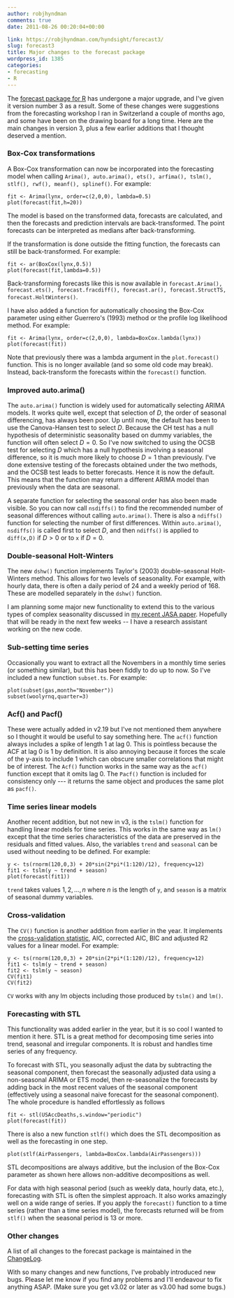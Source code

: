 ```yaml
---
author: robjhyndman
comments: true
date: 2011-08-26 00:20:04+00:00

link: https://robjhyndman.com/hyndsight/forecast3/
slug: forecast3
title: Major changes to the forecast package
wordpress_id: 1385
categories:
- forecasting
- R
---
```


The [forecast package for R](http://cran.r-project.org/web/packages/forecast/) has undergone a major upgrade, and I've given it version number 3 as a result. Some of these changes were suggestions from the forecasting workshop I ran in Switzerland a couple of months ago, and some have been on the drawing board for a long time. Here are the main changes in version 3, plus a few earlier additions that I thought deserved a mention.
<!-- more -->



### Box-Cox transformations


A Box-Cox transformation can now be incorporated into the forecasting model when calling `Arima(), auto.arima(), ets(), arfima(), tslm(), stlf(), rwf(), meanf(), splinef()`. For example:

    
    
    fit <- Arima(lynx, order=c(2,0,0), lambda=0.5)
    plot(forecast(fit,h=20))
    


The model is based on the transformed data, forecasts are calculated, and then the forecasts and prediction intervals are back-transformed. The point forecasts can be interpreted as medians after back-transforming.

If the transformation is done outside the fitting function, the forecasts can still be back-transformed. For example:

    
    
    fit <- ar(BoxCox(lynx,0.5))
    plot(forecast(fit,lambda=0.5))
    


Back-transforming forecasts like this is now available in `forecast.Arima(), forecast.ets(), forecast.fracdiff(), forecast.ar(), forecast.StructTS, forecast.HoltWinters()`.

I have also added a function for automatically choosing the Box-Cox parameter using either Guerrero's (1993) method or the profile log likelihood method. For example:

    
    
    fit <- Arima(lynx, order=c(2,0,0), lambda=BoxCox.lambda(lynx))
    plot(forecast(fit))
    


Note that previously there was a lambda argument in the `plot.forecast()` function. This is no longer available (and so some old code may break). Instead, back-transform the forecasts within the `forecast()` function.



### Improved auto.arima()



The `auto.arima()` function is widely used for automatically selecting ARIMA models. It works quite well, except that selection of $D$, the order of seasonal differencing, has always been poor. Up until now, the default has been to use the Canova-Hansen test to select $D$. Because the CH test has a null hypothesis of deterministic seasonality based on dummy variables, the function will often select $D=0$. So I've now switched to using the OCSB test for selecting $D$ which has a null hypothesis involving a seasonal difference, so it is much more likely to choose $D=1$ than previously. I've done extensive testing of the forecasts obtained under the two methods, and the OCSB test leads to better forecasts. Hence it is now the default. This means that the function may return a different ARIMA model than previously when the data are seasonal.

A separate function for selecting the seasonal order has also been made visible. So you can now call `nsdiffs()` to find the recommended number of seasonal differences without calling `auto.arima()`. There is also a `ndiffs()` function for selecting the number of first differences. Within `auto.arima()`, `nsdiffs()` is called first to select $D$, and then `ndiffs()` is applied to `diff(x,D)` if $D>0$ or to `x` if $D=0$.



### Double-seasonal Holt-Winters



The new `dshw()` function implements Taylor's (2003) double-seasonal Holt-Winters method. This allows for two levels of seasonality. For example, with hourly data, there is often a daily period of 24 and a weekly period of 168. These are modelled separately in the `dshw()` function.

I am planning some major new functionality to extend this to the various types of complex seasonality discussed in [my recent JASA paper](/publications/complex-seasonality/). Hopefully that will be ready in the next few weeks -- I have a research assistant working on the new code.



### Sub-setting time series



Occasionally you want to extract all the Novembers in a monthly time series (or something similar), but this has been fiddly to do up to now. So I've included a new function `subset.ts`. For example:

    
    
    plot(subset(gas,month="November"))
    subset(woolyrnq,quarter=3)
    





### Acf() and Pacf()



These were actually added in v2.19 but I've not mentioned them anywhere so I thought it would be useful to say something here. The `acf()` function always includes a spike of length 1 at lag 0. This is pointless because the ACF at lag 0 is 1 by definition. It is also annoying because it forces the scale of the y-axis to include 1 which can obscure smaller correlations that might be of interest. The `Acf()` function works in the same way as the `acf()` function except that it omits lag 0. The `Pacf()` function is included for consistency only --- it returns the same object and produces the same plot as `pacf()`.



### Time series linear models



Another recent addition, but not new in v3, is the `tslm()` function for handling linear models for time series. This works in the same way as `lm()` except that the time series characteristics of the data are preserved in the residuals and fitted values. Also, the variables `trend` and `seasonal` can be used without needing to be defined. For example:

    
    
    y <- ts(rnorm(120,0,3) + 20*sin(2*pi*(1:120)/12), frequency=12)
    fit1 <- tslm(y ~ trend + season)
    plot(forecast(fit1))
    


`trend` takes values $1,2,\dots,n$ where $n$ is the length of `y`, and `season` is a matrix of seasonal dummy variables.



### Cross-validation



The `CV()` function is another addition from earlier in the year. It implements the [cross-validation statistic](https://robjhyndman.com/hyndsight/crossvalidation/), AIC, corrected AIC, BIC and adjusted R2 values for a linear model. For example:

    
    
    y <- ts(rnorm(120,0,3) + 20*sin(2*pi*(1:120)/12), frequency=12)
    fit1 <- tslm(y ~ trend + season)
    fit2 <- tslm(y ~ season)
    CV(fit1)
    CV(fit2)
    


`CV` works with any lm objects including those produced by `tslm()` and `lm()`.



### Forecasting with STL



This functionality was added earlier in the year, but it is so cool I wanted to mention it here. STL is a great method for decomposing time series into trend, seasonal and irregular components. It is robust and handles time series of any frequency.

To forecast with STL, you seasonally adjust the data by subtracting the seasonal component, then forecast the seasonally adjusted data using a non-seasonal ARIMA or ETS model, then re-seasonalize the forecasts by adding back in the most recent values of the seasonal component (effectively using a seasonal naive forecast for the seasonal component). The whole procedure is handled effortlessly as follows

    
    
    fit <- stl(USAccDeaths,s.window="periodic")
    plot(forecast(fit))
    


There is also a new function `stlf()` which does the STL decomposition as well as the forecasting in one step.

    
    
    plot(stlf(AirPassengers, lambda=BoxCox.lambda(AirPassengers)))
    


STL decompositions are always additive, but the inclusion of the Box-Cox parameter as shown here allows non-additive decompositions as well.

For data with high seasonal period (such as weekly data, hourly data, etc.), forecasting with STL is often the simplest approach. It also works amazingly well on a wide range of series. If you apply the `forecast()` function to a time series (rather than a time series model), the forecasts returned will be from `stlf()` when the seasonal period is 13 or more.



### Other changes



A list of all changes to the forecast package is maintained in the [ChangeLog](http://cran.ms.unimelb.edu.au/web/packages/forecast/ChangeLog).

With so many changes and new functions, I've probably introduced new bugs. Please let me know if you find any problems and I'll endeavour to fix anything ASAP. (Make sure you get v3.02 or later as v3.00 had some bugs.)
